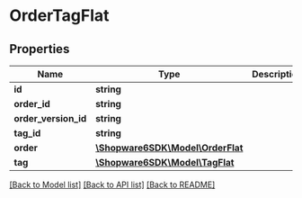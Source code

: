 # OrderTagFlat

## Properties
Name | Type | Description | Notes
------------ | ------------- | ------------- | -------------
**id** | **string** |  | [optional] 
**order_id** | **string** |  | 
**order_version_id** | **string** |  | [optional] 
**tag_id** | **string** |  | 
**order** | [**\Shopware6SDK\Model\OrderFlat**](OrderFlat.md) |  | [optional] 
**tag** | [**\Shopware6SDK\Model\TagFlat**](TagFlat.md) |  | [optional] 

[[Back to Model list]](../../README.md#documentation-for-models) [[Back to API list]](../../README.md#documentation-for-api-endpoints) [[Back to README]](../../README.md)


